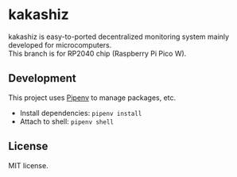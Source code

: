 # kakashiz

kakashiz is easy-to-ported decentralized monitoring system mainly developed for microcomputers.\
This branch is for RP2040 chip (Raspberry Pi Pico W).

## Development

This project uses [Pipenv](https://pipenv-ja.readthedocs.io/ja/translate-ja/) to manage packages, etc.

* Install dependencies: `pipenv install`
* Attach to shell: `pipenv shell`

## License

MIT license.
